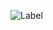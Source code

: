 ![Label](http://www.plantuml.com/plantuml/proxy?cache=no&src=https://raw.github.com/Charles1625/crop-production-ontology/main/uml/point.iuml)